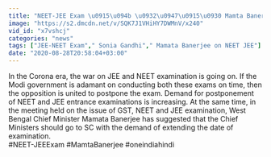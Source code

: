 ```yaml
---
title: "NEET-JEE Exam \u0915\u094b \u0932\u0947\u0915\u0930 Mamta Banerjee \u0928\u0947 Supreme Court \u091c\u093e\u0928\u0947 \u0915\u093e \u0926\u093f\u092f\u093e \u0938\u0941\u091d\u093e\u0935 \u0935\u0928\u0907\u0902\u0921\u093f\u092f\u093e \u0939\u093f\u0902\u0926\u0940"
image: "https://s2.dmcdn.net/v/SQK7J1VHiHY7DWMnV/x240"
vid_id: "x7vshcj"
categories: "news"
tags: ["JEE-NEET Exam"," Sonia Gandhi"," Mamata Banerjee on NEET JEE"]
date: "2020-08-28T20:58:04+03:00"
---
```

In the Corona era, the war on JEE and NEET examination is going on. If the Modi government is adamant on conducting both these exams on time, then the opposition is united to postpone the exam. Demand for postponement of NEET and JEE entrance examinations is increasing. At the same time, in the meeting held on the issue of GST, NEET and JEE examination, West Bengal Chief Minister Mamata Banerjee has suggested that the Chief Ministers should go to SC with the demand of extending the date of examination.    <br>#NEET-JEEExam #MamtaBanerjee #oneindiahindi
